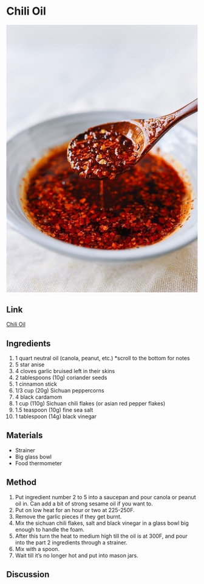 # Chili Oil

![Chili Oil](/assets/chili-oil.jpg "Chili Oil")

## Link

[Chili Oil](https://www.youtube.com/watch?v=4-q14tZeXiU)

## Ingredients

1. 1 quart neutral oil (canola, peanut, etc.) *scroll to the bottom for notes
2. 5 star anise
3. 4 cloves garlic bruised left in their skins
4. 2 tablespoons (10g) coriander seeds
5. 1 cinnamon stick
6. 1/3 cup (20g) Sichuan peppercorns
7. 4 black cardamom
8. 1 cup (110g) Sichuan chili flakes (or asian red pepper flakes)
9. 1.5 teaspoon (10g) fine sea salt
10. 1 tablespoon (14g) black vinegar

## Materials

- Strainer
- Big glass bowl
- Food thermometer

## Method

1. Put ingredient number 2 to 5 into a saucepan and pour canola or peanut oil in. Can add a bit of strong sesame oil if you want to.
2. Put on low heat for an hour or two at 225-250F.
3. Remove the garlic pieces if they get burnt.
4. Mix the sichuan chili flakes, salt and black vinegar  in a glass bowl big enough to handle the foam.
5. After this turn the heat to medium high till the oil is at 300F, and pour into the part 2 ingredients through a strainer.
6. Mix with a spoon.
7. Wait till it’s no longer hot and put into mason jars.

## Discussion
